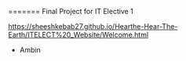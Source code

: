 =======
Final Project for IT Elective 1

https://sheeshkebab27.github.io/Hearthe-Hear-The-Earth/ITELECT%20_Website/Welcome.html

- Ambin

